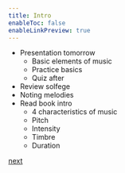 ```yaml
---
title: Intro
enableToc: false
enableLinkPreview: true
---
```


- Presentation tomorrow
	- Basic elements of music
	- Practice basics
	- Quiz after
- Review solfege
- Noting melodies
- Read book intro
	- 4 characteristics of music
	- Pitch
	- Intensity
	- Timbre
	- Duration

[next](notes/Spring%202025/Theory%20I/What%20is%20Music?.md)